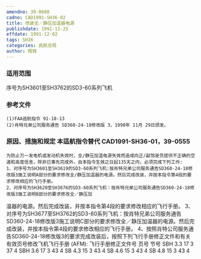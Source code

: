 ```yaml
---
amendno: 39-0688
cadno: CAD1991-SH36-02
title: 改装全／静压加温器电源
publishdate: 1991-11-25
effdate: 1991-12-02
tags: SH36
categories: 民航总局
author: 程辉
---
```


### 适用范围 
序号为SH3601至SH3762的SD3-60系列飞机

### 参考文件
    (1)FAA适航指令 91-18-13 
    (2)肖特兄弟公司服务通告 SD360-24-18修改版 3，1990年 11月 29日颁发。

### 原因、措施和规定 本适航指令替代 CAD1991-SH36-01，39-0555
    为防止万一发电机或发动机失效时，全/静压加温电源失效而造成向正/副驾驶员提供不正确的空速和高度信息，除非已事先完成外，自本指令生效之日起135天之内，必须完成下列工作: 
    1、对序号为SH3601至SH3619的SD3-60系列飞机:按肖特兄弟公司服务通告SD360-24-18修改版3施工说明A部分的要求修改全/静压加温器的电源。然后完成改装，并按本指令第4段的要求修改相应的飞行手册。 
    2、对序号为SH3620至SH3676的SD3-60系列飞机：按肖特兄弟公司服务通告SD360-24-18修改版3施工说明B部分的要求修改全／静压加
  
温器的电源。然后完成改装，并按本指令第4段的要求修改相应的飞行手册。 
    3、对序号为SH3677至SH3762的SD3-60系列飞机：按肖特兄弟公司服务通告SD360-24-18修改版3施工说明C部分的要求修改全／静压加温器的电源。然后完成改装，并按本指令第4段的要求修改相应的飞行手册。 
    4、按照肖特公司服务通告SD360-24-18修改版3的要求完成改装后，按照下列飞行手册修正文件和有关有效页号修改飞机飞行手册 (AFM):
飞行手册修正文件号 页号 节号 
  SBH 3.3 17 3
 37 4
  SBH 3.6 17 3
 43 4
  SB  4.3 15 3
 43 4
  SB  4.6 15 3
 43 4
  SB  4.8 15 3
 43 4
